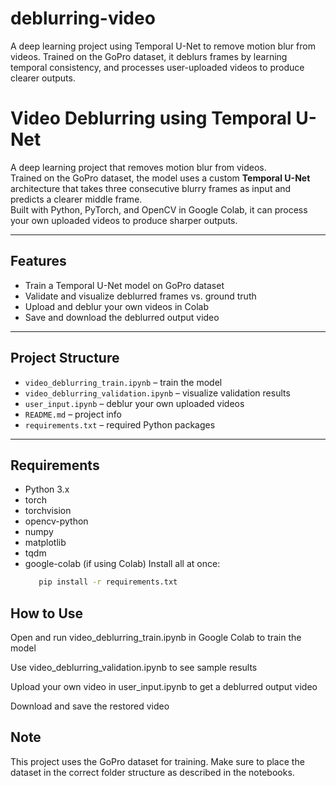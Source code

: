 # deblurring-video
A deep learning project using Temporal U-Net to remove motion blur from videos. Trained on the GoPro dataset, it deblurs frames by learning temporal consistency, and processes user-uploaded videos to produce clearer outputs.

# Video Deblurring using Temporal U-Net

A deep learning project that removes motion blur from videos.  
Trained on the GoPro dataset, the model uses a custom **Temporal U-Net** architecture that takes three consecutive blurry frames as input and predicts a clearer middle frame.  
Built with Python, PyTorch, and OpenCV in Google Colab, it can process your own uploaded videos to produce sharper outputs.

---

##  Features
- Train a Temporal U-Net model on GoPro dataset
- Validate and visualize deblurred frames vs. ground truth
- Upload and deblur your own videos in Colab
- Save and download the deblurred output video

---

##  Project Structure
- `video_deblurring_train.ipynb` – train the model
- `video_deblurring_validation.ipynb` – visualize validation results
- `user_input.ipynb` – deblur your own uploaded videos
- `README.md` – project info
- `requirements.txt` – required Python packages

---

## Requirements
- Python 3.x
- torch
- torchvision
- opencv-python
- numpy
- matplotlib
- tqdm
- google-colab (if using Colab)
Install all at once:
   ```bash
      pip install -r requirements.txt
## How to Use
Open and run video_deblurring_train.ipynb in Google Colab to train the model

Use video_deblurring_validation.ipynb to see sample results

Upload your own video in user_input.ipynb to get a deblurred output video

Download and save the restored video

## Note
This project uses the GoPro dataset for training.
Make sure to place the dataset in the correct folder structure as described in the notebooks.
